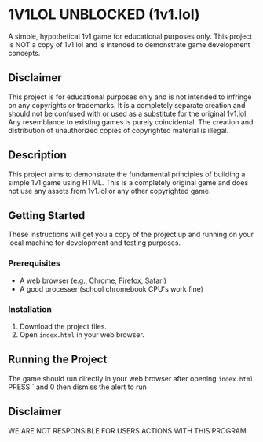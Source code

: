# 1V1LOL UNBLOCKED (1v1.lol)
A simple, hypothetical 1v1 game for educational purposes only. This project is NOT a copy of 1v1.lol and is intended to demonstrate game development concepts.


## Disclaimer

This project is for educational purposes only and is not intended to infringe on any copyrights or trademarks.  It is a completely separate creation and should not be confused with or used as a substitute for the original 1v1.lol.  Any resemblance to existing games is purely coincidental.  The creation and distribution of unauthorized copies of copyrighted material is illegal.


## Description

This project aims to demonstrate the fundamental principles of building a simple 1v1 game using HTML.  This is a completely original game and does not use any assets from 1v1.lol or any other copyrighted game.


## Getting Started

These instructions will get you a copy of the project up and running on your local machine for development and testing purposes.

### Prerequisites

*   A web browser (e.g., Chrome, Firefox, Safari)
*   A good processer (school chromebook CPU's work fine)


### Installation

1.  Download the project files.
2.  Open `index.html` in your web browser.


## Running the Project

The game should run directly in your web browser after opening `index.html`.
PRESS ` and 0 then dismiss the alert to run


## Disclaimer

WE ARE NOT RESPONSIBLE FOR USERS ACTIONS WITH THIS PROGRAM
